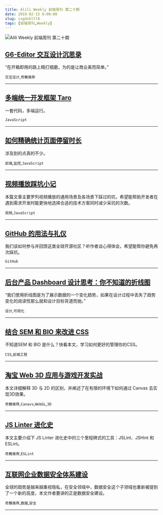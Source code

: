 ```yaml
---
title: Alili Weekly 前端周刊 第二十期 
date: 2019-02-15 0:00:00
slug: ixgdxkltl8
tags: [前端周刊,Weekly]
---
```

![Alili Weekly 前端周刊 第二十期](https://static.alili.tech/images/github_54.png)
##   [G6-Editor 交互设计沉思录](https://yuque.com/antv/blog/g6-editor-design)  
 
“在开箱即用的路上精打细磨，为的是让商业美而简单。” 

`交互设计`,`奇舞推荐` 


---
##   [多端统一开发框架 Taro](https://aotu.io/notes/2018/06/07/Taro/)  
 
一套代码，多端运行。 

`JavaScript` 


---
##   [如何精确统计页面停留时长](https://techblog.toutiao.com/2018/06/05/ru-he-jing-que-tong-ji-ye-mian-ting-liu-shi-chang/)  
 
涉及到的点真的不少。 

`前端`,`监控`,`JavaScript` 


---
##   [视频播放踩坑小记](https://juejin.im/post/5b189712f265da6e235488c1)  
 
本篇文章主要罗列视频播放的通用场景及各场景下踩过的坑，希望能帮助开发者在遇到需求开发时能更快地选择合适的技术方案同时减少采坑的次数。 

`视频`,`JavaScript` 


---
##   [GitHub 的用法与礼仪](https://zhuanlan.zhihu.com/p/37599617)  
 
我们该如何参与并回馈这类全球开源社区？听作者谈心得体会，希望能帮你避免再次踩坑。 

`GitHub` 


---
##   [后台产品 Dashboard 设计思考：你不知道的折线图](https://mp.weixin.qq.com/s/CXYvbxWdwHU9UwY-JSjlCQ)  
 
“我们使用折线图是为了展示数据的一个变化趋势，如果在设计过程中丢失了趋势变化的阅读性那么就和设计目标背道而驰。” 

`设计`,`可视化` 


---
##   [结合 SEM 和 BIO 来改进 CSS](https://www.w3cplus.com/css/combining-the-powers-of-sem-and-bio-for-improving-css.html)  
 
不知道SEM 和 BIO 是什么？快看本文，学习如何更好的管理你的CSS。 

`CSS`,`前端工程` 


---
##   [淘宝 Web 3D 应用与游戏开发实战](https://mp.weixin.qq.com/s/DHkNJdUqf3oy2WVNlhTxow)  
 
本文详细解释 3D 与 2D 的区别，并阐述了在有限的环境下如何通过 Canvas 去实现3D效果。 

`奇舞推荐`,`Canavs`,`WebGL`,`3D` 


---
##   [JS Linter 进化史](https://zhuanlan.zhihu.com/p/34656263)  
 
本文主要介绍下 JS Linter 进化史中的三个里程碑式的工具：JSLint、JSHint 和 ESLint。 

`奇舞推荐`,`ESLint` 


---
##   [互联网企业数据安全体系建设](https://tech.meituan.com/Data_Security_System_Construction.html)  
 
全球的趋势是越来越重视隐私，在安全领域中，数据安全这个子领域也重新被提到了一个新的高度，本文作者要讲的正是数据安全建设。 

`奇舞推荐`,`数据`,`安全` 


---

